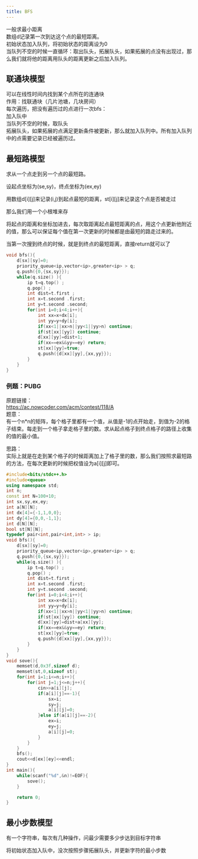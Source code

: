 ```yaml
---
title: BFS
---
```


一般求最小距离  
数组d记录第一次到达这个点的最短距离。  
初始状态加入队列，将初始状态的距离设为0  
当队列不空的时候一直循环：取出队头，拓展队头，如果拓展的点没有出现过，那么我们就将他的距离用队头的距离更新之后加入队列。  


## 联通块模型
可以在线性时间内找到某个点所在的连通块  
作用：找联通块（几片池塘，几块房间）  
每次遍历，把没有遍历过的点进行一次bfs：  
加入队中  
当队列不空的时候，取队头  
拓展队头，如果拓展的点满足更新条件被更新，那么就加入队列中。所有加入队列中的点需要记录已经被遍历过。  

## 最短路模型

求从一个点走到另一个点的最短路。  

设起点坐标为(se,sy)，终点坐标为(ex,ey)  

用数组d[i][j]来记录(i,j)到起点最短的距离，st[i][j]来记录这个点是否被走过  

那么我们用一个小根堆来存  

将起点的距离和坐标加进去，每次取距离起点最短距离的点，用这个点更新他附近的值，那么可以保证每个值在第一次更新的时候都是由最短的路走过来的。  

当第一次搜到终点的时候，就是到终点的最短距离，直接return就可以了  

```cpp
void bfs(){
	d[sx][sy]=0;
	priority_queue<ip,vector<ip>,greater<ip> > q;
	q.push({0,{sx,sy}});
	while(q.size() ){
		ip t=q.top() ;
		q.pop() ;
		int dist=t.first ;
		int x=t.second .first;
		int y=t.second .second;
		for(int i=0;i<4;i++){
			int xx=x+dx[i];
			int yy=y+dy[i];
			if(xx<1||xx>n||yy<1||yy>n) continue;
			if(st[xx][yy]) continue;
			d[xx][yy]=dist+1;
			if(xx==ex&&yy==ey) return;
			st[xx][yy]=true;
			q.push({d[xx][yy],{xx,yy}}); 
		}
	} 
}


```

### 例题：PUBG
原题链接：  
https://ac.nowcoder.com/acm/contest/118/A  
题意：  
有一个n*n的矩阵，每个格子里都有一个值，从值是-1的点开始走，到值为-2的格子结束。每走到一个格子拿走格子里的数。求从起点格子到终点格子的路径上收集的值的最小值。  

思路：  
实际上就是在走到某个格子的时候距离加上了格子里的数，那么我们按照求最短路的方法，在每次更新的时候把权值设为a[i][j]即可。  

```cpp
#include<bits/stdc++.h>
#include<queue>
using namespace std;
int n;
const int N=100+10;
int sx,sy,ex,ey;
int a[N][N];
int dx[4]={-1,1,0,0};
int dy[4]={0,0,-1,1};
int d[N][N];
bool st[N][N];
typedef pair<int,pair<int,int> > ip;
void bfs(){
	d[sx][sy]=0;
	priority_queue<ip,vector<ip>,greater<ip> > q;
	q.push({0,{sx,sy}});
	while(q.size() ){
		ip t=q.top() ;
		q.pop() ;
		int dist=t.first ;
		int x=t.second .first;
		int y=t.second .second;
		for(int i=0;i<4;i++){
			int xx=x+dx[i];
			int yy=y+dy[i];
			if(xx<1||xx>n||yy<1||yy>n) continue;
			if(st[xx][yy]) continue;
			d[xx][yy]=dist+a[xx][yy];
			if(xx==ex&&yy==ey) return;
			st[xx][yy]=true;
			q.push({d[xx][yy],{xx,yy}}); 
		}
	} 
}
void sove(){
	memset(d,0x3f,sizeof d);
	memset(st,0,sizeof st);
	for(int i=1;i<=n;i++){
		for(int j=1;j<=n;j++){
			cin>>a[i][j];
			if(a[i][j]==-1){
				sx=i;
				sy=j;
				a[i][j]=0;
			}else if(a[i][j]==-2){
				ex=i;
				ey=j;
				a[i][j]=0;
			}
		}
	}
	bfs();
	cout<<d[ex][ey]<<endl;
}
int main(){
	while(scanf("%d",&n)!=EOF){
		sove();
	}

	return 0;
}
```





## 最小步数模型

有一个字符串，每次有几种操作，问最少需要多少步达到目标字符串  

将初始状态加入队中，没次按照步骤拓展队头，并更新字符的最小步数  







